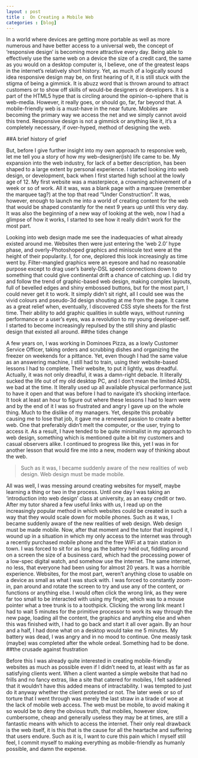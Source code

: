```yaml
---
layout : post
title :  On Creating a Mobile Web
categories : [blog]
---
```


In a world where devices are getting more portable as well as more numerous and have better access to a universal web, the concept of ‘responsive design’ is becoming more attractive every day. Being able to effectively use the same web on a device the size of a credit card, the same as you would on a desktop computer is, I believe, one of the greatest leaps in the internet’s relatively short history. Yet, as much of a logically sound idea responsive design may be, on first hearing of it, it is still stuck with the stigma of being a gimmick. It is abuzz word that is thrown around to attract customers or to show off skills of would-be designers or developers. It is a part of the HTML5 hype that is circling around the opinion-o-sphere that is web-media. However, it really goes, or should go, far, far beyond that. A mobile-friendly web is a must-have in the near future. Mobiles are becoming the primary way we access the net and we simply cannot avoid this trend. Responsive design is not a gimmick or anything like it, it’s a completely necessary, if over-hyped, method of designing the web.
<!--more-->
##A brief history of grief

But, before I give further insight into my own approach to responsive web, let me tell you a story of how my web-designer(ish) life came to be. My expansion into the web industry, for lack of a better description, has been shaped to a large extent by personal experience. I started looking into web design, or development, back when I first started high school at the lowly age of 12. My first website was a masterpiece, a crowning achievement of a week or so of work. All it was, was a blank page with a marquee (remember the marquee tag?) at the top that read “Under Construction”. It was, however, enough to launch me into a world of creating content for the web that would be shaped constantly for the next 9 years up until this very day. It was also the beginning of a new way of looking at the web, now I had a glimpse of how it works, I started to see how it really didn’t work for the most part.

Looking into web design made me see the inadequacies of what already existed around me. Websites then were just entering the ‘web 2.0’ hype phase, and overly-Photoshoped graphics and miniscule text were at the height of their popularity. I, for one, deplored this look increasingly as time went by. Filter-mangled graphics were an eyesore and had no reasonable purpose except to drag user’s barely-DSL speed connections down to something that could give continental drift a chance of catching up. I did try and follow the trend of graphic-based web design, making complex layouts, full of bevelled edges and shiny embossed buttons, but for the most part, I could never get it to work. It simply didn’t sit right, all I could see was the vivid colours and pseudo-3d design shouting at me from the page. It came as a great relief when, eventually, I discovered CSS style sheets for the first time. Their ability to add graphic qualities in subtle ways, without running performance or a user’s eyes, was a revolution to my young developer-self. I started to become increasingly repulsed by the still shiny and plastic design that existed all around.
##the tides change

A few years on, I was working in Dominoes Pizza, as a lowly Customer Service Officer, taking orders and scrubbing dishes and organizing the freezer on weekends for a pittance. Yet, even though I had the same value as an answering machine, I still had to train, using their website-based lessons I had to complete. Their website, to put it lightly, was dreadful. Actually, it was not only dreadful, it was a damn-right debacle. It literally sucked the life out of my old desktop PC, and I don’t mean the limited ADSL we bad at the time. It literally used up all available physical performance just to have it open and that was before I had to navigate it’s shocking interface. It took at least an hour to figure out where these lessons I had to learn were and by the end of it I was so frustrated and angry I gave up on the whole thing. Much to the dislike of my managers. Yet, despite this probably causing me to lose that job, it gave me a renewed passion to create a better web. One that preferably didn’t melt the computer, or the user, trying to access it. As a result, I have tended to be quite minimalist in my approach to web design, something which is mentioned quite a bit my customers and casual observers alike. I continued to progress like this, yet I was in for another lesson that would fire me into a new, modern way of thinking about the web.

> Such as it was, I became suddenly aware of the new realities of web design. Web design must be made mobile.

All was well, I was messing around creating websites for myself, maybe learning a thing or two in the process. Until one day I was taking an ‘introduction into web design’ class at university, as an easy credit or two. After my tutor shared a few useful links with us, I read up on the increasingly popular method in which websites could be created in such a way that they would scale down for mobile phones. Such as it was, I became suddenly aware of the new realities of web design. Web design must be made mobile. Now, after that moment and the tutor that inspired it, I wound up in a situation in which my only access to the internet was through a recently purchased mobile phone and the free WiFi at a train station in town. I was forced to sit for as long as the battery held out, fiddling around on a screen the size of a business card, which had the processing power of a low-spec digital watch, and somehow use the internet. The same internet, no less, that everyone had been using for almost 20 years. It was a horrible experience. Websites, for the most part, weren’t anything close to usable on a device as small as what I was stuck with. I was forced to constantly zoom-in, pan around and rotate the screen to try and use any of the content, or functions or anything else. I would often click the wrong link, as they were far too small to be interacted with using my finger, which was to a mouse pointer what a tree trunk is to a toothpick. Clicking the wrong link meant I had to wait 5 minutes for the primitive processor to work its way through the new page, loading all the content, the graphics and anything else and when this was finished with, I had to go back and start it all over again. By an hour and a half, I had done what on a desktop would take me 5 minutes. My battery was dead, I was angry and in no mood to continue. One measly task (maybe) was completed after the whole ordeal. Something had to be done.
##the crusade against frustration

Before this I was already quite interested in creating mobile-friendly websites as much as possible even if I didn’t need to, at least with as far as satisfying clients went. When a client wanted a simple website that had no frills and no fancy extras, like a site that catered for mobiles, I felt saddened that it wouldn’t have this added means of intractability. I was tempted to just do it anyway whether the client protested or not. The later week or so of torture that I went through was merely the last straw in a tirade of woe at the lack of mobile web access. The web must be mobile, to avoid making it so would be to deny the obvious truth, that mobiles, however slow, cumbersome, cheap and generally useless they may be at times, are still a fantastic means with which to access the internet. Their only real drawback is the web itself, it is this that is the cause for all the heartache and suffering that users endure. Such as it is, I want to cure this pain which I myself still feel, I commit myself to making everything as mobile-friendly as humanly possible, and damn the expense.
